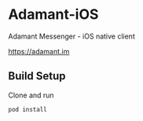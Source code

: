# Adamant-iOS
Adamant Messenger - iOS native client

https://adamant.im

## Build Setup

Clone and run
``` bash
pod install
```
